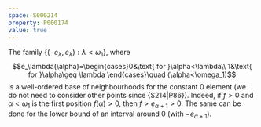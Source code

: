 ```yaml
---
space: S000214
property: P000174
value: true
---
```


The family $\{ (-e_\lambda,\,e_\lambda) : \lambda<\omega_1 \}$, where
$$e_\lambda(\alpha)=\begin{cases}0&\text{ for }\alpha<\lambda\\
1&\text{ for }\alpha\geq \lambda
\end{cases}\quad (\alpha<\omega_1)$$
is a well-ordered base of neighbourhoods for the constant $0$ element
(we do not need to consider other points since {S214|P86}).
Indeed, if $f>0$ and $\alpha<\omega_1$ is the first position
$f(\alpha)>0$, then $f> e_{\alpha+1}>0$. The same can be done for
the lower bound of an interval around $0$ (with $-e_{\alpha+1}$).
